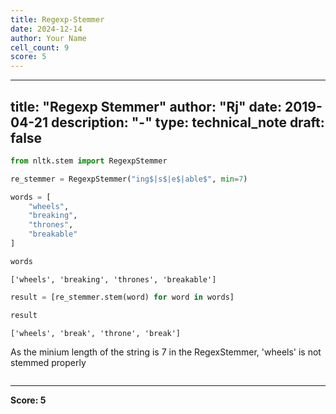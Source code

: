 ```yaml
---
title: Regexp-Stemmer
date: 2024-12-14
author: Your Name
cell_count: 9
score: 5
---
```


---
title: "Regexp Stemmer"
author: "Rj"
date: 2019-04-21
description: "-"
type: technical_note
draft: false
---

```python
from nltk.stem import RegexpStemmer
```


```python
re_stemmer = RegexpStemmer("ing$|s$|e$|able$", min=7)
```


```python
words = [
    "wheels",
    "breaking",
    "thrones",
    "breakable"
]
```


```python
words
```




    ['wheels', 'breaking', 'thrones', 'breakable']




```python
result = [re_stemmer.stem(word) for word in words]
```


```python
result
```




    ['wheels', 'break', 'throne', 'break']



As the minium length of the string is 7 in the RegexStemmer, 'wheels' is not stemmed properly


```python

```


---
**Score: 5**